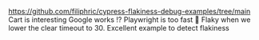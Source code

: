 https://github.com/filiphric/cypress-flakiness-debug-examples/tree/main
Cart is interesting
Google works !? Playwright is too fast 🤣 Flaky when we lower the clear timeout to 30. Excellent example to detect flakiness
